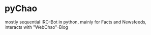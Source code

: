 pyChao
======

mostly sequential IRC-Bot in python, mainly for Facts and Newsfeeds, interacts with "WebChao"-Blog